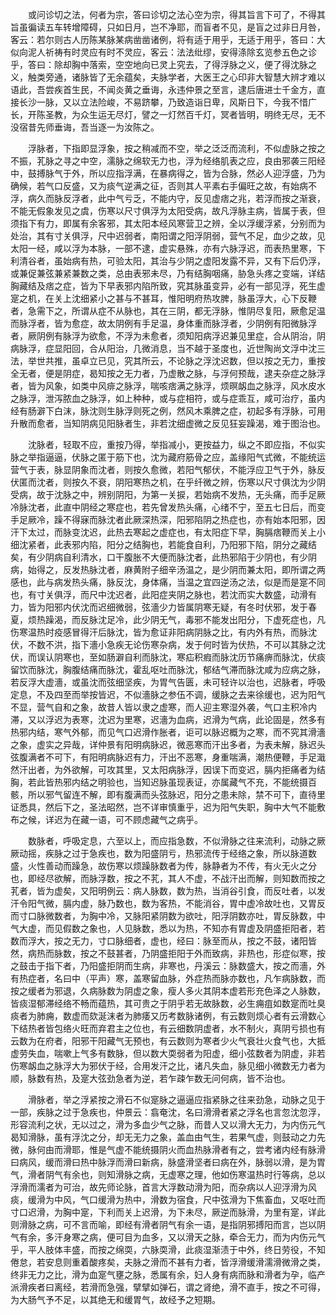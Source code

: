 <!-- { "loadSidebar": true } -->
　　或问诊切之法，何者为宗，答曰诊切之法心空为宗，得其旨言下可了，不得其旨虽徧读五车转增障碍，只如日月，岂不净耶，而盲者不见，是盲之过非日月咎，客云：若尔则古人历陈某脉某病凿凿诸例，将有适于用乎，无适于用乎，答曰：大似向泥人祈祷有时灵应有时不灵应，客云：法法纰缪，安得涤除玄览参五色之诊乎，答曰：除却胸中落索，空空地向已灵上究去，了得浮脉之义，便了得沈脉之义，触类旁通，诸脉皆了无余蕴矣，夫脉学者，大医王之心印非大智慧大辨才难以语此，吾尝疾首生民，不闻炎黄之垂诲，永违仲景之至言，逮后唐进士千金方，直接长沙一脉，又以立法险峻，不易跻攀，乃致造诣日卑，风斯日下，今我不惜广长，开陈圣教，为众生运无尽灯，譬之一灯然百千灯，冥者皆明，明终无尽，无不没宿昔先师垂诲，吾当逐一为汝陈之。

　　浮脉者，下指即显浮象，按之稍减而不空，举之泛泛而流利，不似虚脉之按之不振，芤脉之寻之中空，濡脉之绵软无力也，浮为经络肌表之应，良由邪袭三阳经中，鼓搏脉气于外，所以应指浮满，在暴病得之，皆为合脉，然必人迎浮盛，乃为确候，若气口反盛，又为痰气逆满之征，否则其人平素右手偏旺之故，有始病不浮，病久而脉反浮者，此中气亏乏，不能内守，反见虚痞之兆，若浮而按之渐衰，不能无假象发见之虞，伤寒以尺寸俱浮为太阳受病，故凡浮脉主病，皆属于表，但须指下有力，即属有余客邪，其太阳本经风寒营卫之辨，全以浮缓浮紧，分别而为处治，其有寸关俱浮，尺中迟弱者，南阳谓之阳浮阴弱，营气不足，血少之故，见太阳一经，咸以浮为本脉，一部不逮，虚实悬殊，亦有六脉浮迟，而表热里寒，下利清谷者，虽始病有热，可验太阳，其治与少阴之虚阳发露不异，又有下后仍浮，或兼促兼弦兼紧兼数之类，总由表邪未尽，乃有结胸咽痛，胁急头疼之变端，详结胸藏结及痞之症，皆为下早表邪内陷所致，究其脉虽变异，必有一部见浮，死生虚寔之机，在关上沈细紧小之甚与不甚耳，惟阳明府热攻脾，脉虽浮大，心下反鞭者，急需下之，所谓从症不从脉也，其在三阴，都无浮脉，惟阴尽复阳，厥愈足温而脉浮者，皆为愈症，故太阴例有手足温，身体重而脉浮者，少阴例有阳微脉浮者，厥阴例有脉浮为欲愈，不浮为未愈者，须知阳病浮迟兼见里症，合从阴治，阴病脉浮，症显阳回，合从阳治，几微消息，当不越于圣度也，近世陶尚文浮中沈三法，举世共推，虽卓立已见，究其所云，不论脉之浮沈迟数，但以按之无力，重按全无者，便是阴症，曷知按之无力者，乃虚散之脉，与浮何预哉，逮夫杂症之脉浮者，皆为风象，如类中风痱之脉浮，喘咳痞满之脉浮，烦暝衂血之脉浮，风水皮水之脉浮，泄泻脓血之脉浮，如上种种，或与症相符，或与症乖互，咸可治疗，虽内经有肠澼下白沫，脉沈则生脉浮则死之例，然风木乘脾之症，初起多有浮脉，可用升散而愈者，当知阴病见阳脉者生，非若沈细虚微之反见狂妄躁渴，难于图治也。

　　沈脉者，轻取不应，重按乃得，举指减小，更按益力，纵之不即应指，不似实脉之举指逼逼，伏脉之匿于筋下也，沈为藏府筋骨之应，盖缘阳气式微，不能统运营气于表，脉显阴象而沈者，则按久愈微，若阳气郁伏，不能浮应卫气于外，脉反伏匿而沈者，则按久不衰，阴阳寒热之机，在乎纤微之辨，伤寒以尺寸俱沈为少阴受病，故于沈脉之中，辨别阴阳，为第一关捩，若始病不发热，无头痛，而手足厥冷脉沈者，此直中阴经之寒症也，若先曾发热头痛，心绪不宁，至五七日后，而变手足厥冷，躁不得寐而脉沈者此厥深热深，阳邪陷阴之热症也，亦有始本阳邪，因汗下太过，而脉变沈迟，此热去寒起之虚症也，有太阳症下早，胸膈痞鞭而关上小细沈紧者，此表邪内陷，阳分之结胸也，若能食自利，乃阳邪下陷，阴分之藏结矣，有少阴病自利清水，口干腹胀不大便而脉沈者，此热邪陷于少阴也，有少阴病，始得之，反发热脉沈者，麻黄附子细辛汤温之，是少阴而兼太阳，即所谓之两感也，此与病发热头痛，脉反沈，身体痛，当温之宜四逆汤之法，似是而是寔不同也，有寸关俱浮，而尺中沈迟者，此阳症夹阴之脉也，若沈而实大数盛，动滑有力，皆为阳邪内伏沈而迟细微弱，弦濇少力皆属阴寒无疑，有冬时伏邪，发于春夏，烦热躁渴，而反脉沈足冷，此少阴无气，毒邪不能发出阳分，下虚死症也，凡伤寒温热时疫感冒得汗后脉沈，皆为愈证非阳病阴脉之比，有内外有热，而脉沈伏，不数不洪，指下濇小急疾无论伤寒杂病，发于何时皆为伏热，不可以其脉之沈伏，而误认阴寒也，至如肠澼自利而脉沈，寒疝积瘕而脉沈历节痛痹而脉沈，伏痰留饮而脉沈，胸腹结痛而脉沈，霍乱呕吐而脉沈，郁结气滞而脉沈咸为应病之脉，若反浮大虚濇，或虽沈而弦细坚疾，为胃气告匮，未可轻许以治也，迟脉者，呼吸定息，不及四至而举按皆迟，不似濇脉之参伍不调，缓脉之去来徐缓也，迟为阳气不显，营气自和之象，故昔人皆以隶之虚寒，而人迎主寒湿外袭，气口主积冷内滞，又以浮迟为表寒，沈迟为里寒，迟濇为血病，迟滑为气病，此论固是，然多有热邪内结，寒气外郁，而见气口迟滑作胀者，讵可以脉迟概为之寒，而不究其滑濇之象，虚实之异哉，详仲景有阳明病脉迟，微恶寒而汗出多者，为表未解，脉迟头弦腹满者不可下，有阳明病脉迟有力，汗出不恶寒，身重喘满，潮热便鞭，手足濈然汗出者，为外欲解，可攻其里，又太阳病脉浮，因误下而变迟，膈内拒痛者为结胸，若此皆热邪内结之明验也，当知迟脉虽现表证，亦属藏气不充，不能统摄百骸，所以邪气留连不解，即有腹满而头弦脉迟，阳分之患未除，禁不可下，直待里证悉具，然后下之，圣法昭然，岂不详审慎重乎，迟为阳气失职，胸中大气不能敷布之候，详迟为在藏一语，可不顾虑藏气之病乎。

　　数脉者，呼吸定息，六至以上，而应指急数，不似滑脉之往来流利，动脉之厥厥动摇，疾脉之过于急疾也，数为阳盛阴亏，热邪流传于经络之象，所以脉道数盛，火性善动而躁急，故伤寒以烦躁脉数者为传，脉静者为不传，有火无火之分也，即经尽欲解，而脉浮数，按之不芤，其人不虚，不战汗出而解，则知数而按之芤者，皆为虚矣，又阳明例云：病人脉数，数为热，当消谷引食，而反吐者，以发汗令阳气微，膈内虚，脉乃数也，数为客热，不能消谷，胃中虚冷故吐也，又胃反而寸口脉微数者，为胸中冷，又脉阳紧阴数为欲吐，阳浮阴数亦吐，胃反脉数，中气大虚，而见假数之象也，人见脉数，悉以为热，不知亦有胃虚及阴盛拒阳者，若数而浮大，按之无力，寸口脉细者，虚也，经曰：脉至而从，按之不鼓，诸阳皆然，病热而脉数，按之不鼓甚者，乃阴盛拒阳于外而致病，非热也，形症似寒，按之鼓击于指下者，乃阳盛拒阴而生病，非寒也，丹溪云：脉数盛大，按之而濇，外有热症者，名曰中（平声）寒，盖寒留血脉，外症热而脉亦数也，凡乍病脉数，而按之缓者为邪退，久病脉数为阴虚之象，瘦人多火其阴本虚若形充色泽之人脉数，皆痰湿郁滞经络不畅而蕴热，其可贵之于阴乎若无故脉数，必生痈疽如数寔而吐臭痰者为肺痈，数虚而欬涎沫者为肺痿又历考数脉诸例，有云数则烦心者有云滑数心下结热者皆包络火旺而弃君主之位也，有云细数阴虚者，水不制火，真阴亏损也有云数为在府者，阳邪干阳藏气无预也，有云数则为寒者少火气衰壮火食气也，大抵虚劳失血，喘嗽上气多有数脉，但以数大耎弱者为阳虚，细小弦数者为阴虚，非若伤寒衂血之脉浮大为邪伏于经，合用发汗之比，诸凡失血，脉见细小微数无力者为顺，脉数有热，及寔大弦劲急者为逆，若乍疎乍数无问何病，皆不治也。

　　滑脉者，举之浮紧按之滑石不似寔脉之逼逼应指紧脉之往来劲急，动脉之见于一部，疾脉之过于急疾也，仲景云：翕奄沈，名曰滑滑者紧之浮名也言忽沈忽浮，形容流利之状，无以过之，滑为多血少气之脉，而昔人又以滑大无力，为内伤元气曷知滑脉，虽有浮沈之分，却无无力之象，盖血由气生，若果气虚，则鼓动之力先微，脉何由而滑耶，惟是气虚不能统摄阴火而血热脉滑者有之，尝考诸内经有脉滑曰病风，缓而滑曰热中脉浮而滑曰新病，脉盛滑坚者曰病在外，脉弱以滑，是为胃气，滑者阴气有余也，则知滑脉之病，无虚寒之理，他如伤寒温热时行等病，总以浮滑而濡者为可治，故先师论脉，首言大浮数动滑为阳，而杂病以人迎浮滑为风痰，缓滑为中风，气口缓滑为热中，滑数为宿食，尺中弦滑为下焦畜血，又呕吐而寸口迟滑，为胸中寔，下利而关上迟滑，为下未尽，厥逆而脉滑，为里有寔，详此则滑脉之病，可不言而喻，即经有滑者阴气有余一语，是指阴邪搏阳而言，岂以阴气有余，多汗身寒之病，便可目为血多，又以滑天之脉，牵合无力，而为内伤元气乎，平人肢体丰盛，而按之绵耎，六脉耎滑，此痰湿渐渍于中外，终日劳役，不知倦怠，若安息则重着酸疼矣，夫脉之滑而不甚有力者，皆浮滑缓滑濡滑微滑之类，终非无力之比，滑为血寔气壅之脉，悉属有余，妇人身有病而脉和滑者为孕，临产派滑疾者曰离经，若滑而急强，擘擘如弹石，谓之肾绝，滑不直手，按之不可得，为大肠气予不足，以其绝无和缓胃气，故经予之短期。


